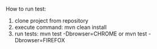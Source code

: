 How to run test:
1. clone project from repository
2. execute command: mvn clean install
3. run tests: mvn test -Dbrowser=CHROME or mvn test -Dbrowser=FIREFOX